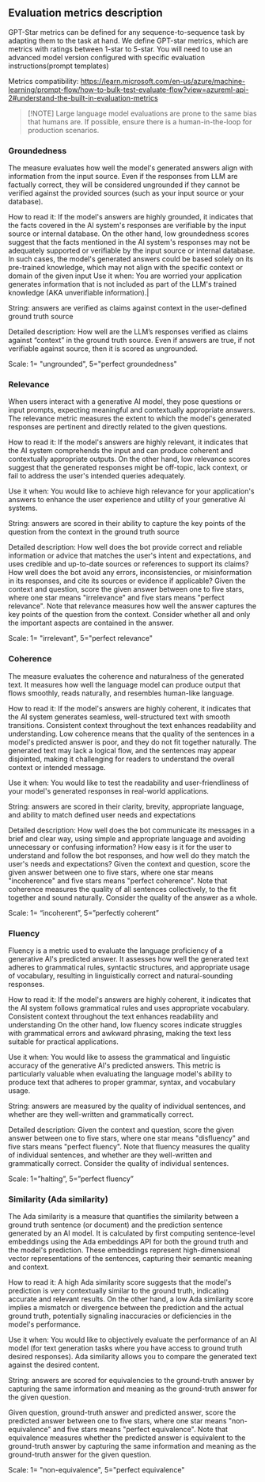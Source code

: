 ## Evaluation metrics description
GPT-Star metrics can be defined for any sequence-to-sequence task by adapting them to the task at hand. We define GPT-star metrics, which are metrics with ratings between 1-star to 5-star. You will need to use an advanced model version configured with specific evaluation instructions(prompt templates)

Metrics compatibility: https://learn.microsoft.com/en-us/azure/machine-learning/prompt-flow/how-to-bulk-test-evaluate-flow?view=azureml-api-2#understand-the-built-in-evaluation-metrics

> [!NOTE] Large language model evaluations are prone to the same bias that humans are. If possible, ensure there is a human-in-the-loop for production scenarios.


### Groundedness
The measure evaluates how well the model's generated answers align with information from the input source. Even if the responses from LLM are factually correct, they will be considered ungrounded if they cannot be verified against the provided sources (such as your input source or your database).

How to read it: 
If the model's answers are highly grounded, it indicates that the facts covered in the AI system's responses are verifiable by the input source or internal database. On the other hand, low groundedness scores suggest that the facts mentioned in the AI system's responses may not be adequately supported or verifiable by the input source or internal database. In such cases, the model's generated answers could be based solely on its pre-trained knowledge, which may not align with the specific context or domain of the given input
Use it when: 
You are worried your application generates information that is not included as part of the LLM's trained knowledge (AKA unverifiable information).|

String: answers are verified as claims against context in the user-defined ground truth source 

Detailed description: How well are the LLM’s responses verified as claims against “context” in the ground truth source. Even if answers are true, if not verifiable against source, then it is scored as ungrounded. 

Scale: 1= "ungrounded", 5="perfect groundedness" 

### Relevance
When users interact with a generative AI model, they pose questions or input prompts, expecting meaningful and contextually appropriate answers. The relevance metric measures the extent to which the model's generated responses are pertinent and directly related to the given questions.
 
How to read it: 
If the model's answers are highly relevant, it indicates that the AI system comprehends the input and can produce coherent and contextually appropriate outputs. On the other hand, low relevance scores suggest that the generated responses might be off-topic, lack context, or fail to address the user's intended queries adequately.

Use it when: 
You would like to achieve high relevance for your application's answers to enhance the user experience and utility of your generative AI systems.

String: answers are scored in their ability to capture the key points of the question from the context in the ground truth source 

Detailed description: How well does the bot provide correct and reliable information or advice that matches the user's intent and expectations, and uses credible and up-to-date sources or references to support its claims? How well does the bot avoid any errors, inconsistencies, or misinformation in its responses, and cite its sources or evidence if applicable? Given the context and question, score the given answer between one to five stars, where one star means "irrelevance" and five stars means "perfect relevance". Note that relevance measures how well the answer captures the key points of the question from the context. Consider whether all and only the important aspects are contained in the answer.  


Scale: 1= "irrelevant", 5="perfect relevance"

### Coherence
The measure evaluates the coherence and naturalness of the generated text. It measures how well the language model can produce output that flows smoothly, reads naturally, and resembles human-like language.
 
How to read it: 
If the model's answers are highly coherent, it indicates that the AI system generates seamless, well-structured text with smooth transitions. Consistent context throughout the text enhances readability and understanding. Low coherence means that the quality of the sentences in a model's predicted answer is poor, and they do not fit together naturally. The generated text may lack a logical flow, and the sentences may appear disjointed, making it challenging for readers to understand the overall context or intended message.

Use it when: 
You would like to test the readability and user-friendliness of your model's generated responses in real-world applications.

String: answers are scored in their clarity, brevity, appropriate language, and ability to match defined user needs and expectations  

Detailed description: How well does the bot communicate its messages in a brief and clear way, using simple and appropriate language and avoiding unnecessary or confusing information? How easy is it for the user to understand and follow the bot responses, and how well do they match the user's needs and expectations? Given the context and question, score the given answer between one to five stars, where one star means "incoherence" and five stars means "perfect coherence". Note that coherence measures the quality of all sentences collectively, to the fit together and sound naturally. Consider the quality of the answer as a whole.  

Scale: 1= “incoherent”, 5=”perfectly coherent” 

### Fluency
Fluency is a metric used to evaluate the language proficiency of a generative AI's predicted answer. It assesses how well the generated text adheres to grammatical rules, syntactic structures, and appropriate usage of vocabulary, resulting in linguistically correct and natural-sounding responses.
 
How to read it: 
If the model's answers are highly coherent, it indicates that the AI system follows grammatical rules and uses appropriate vocabulary. Consistent context throughout the text enhances readability and understanding On the other hand, low fluency scores indicate struggles with  grammatical errors and awkward phrasing, making the text less suitable for practical applications.

Use it when:
You would like to assess the grammatical and linguistic accuracy of the generative AI's predicted answers. This metric is particularly valuable when evaluating the language model's ability to produce text that adheres to proper grammar, syntax, and vocabulary usage.

String: answers are measured by the quality of individual sentences, and whether are they well-written and grammatically correct.    

Detailed description: Given the context and question, score the given answer between one to five stars, where one star means "disfluency" and five stars means "perfect fluency". Note that fluency measures the quality of individual sentences, and whether are they well-written and grammatically correct. Consider the quality of individual sentences.    

Scale: 1=”halting”, 5=”perfect fluency” 

### Similarity (Ada similarity)
The Ada similarity is a measure that quantifies the similarity between a ground truth sentence (or document) and the prediction sentence generated by an AI model. It is calculated by first computing sentence-level embeddings using the Ada embeddings API for both the ground truth and the model's prediction. These embeddings represent high-dimensional vector representations of the sentences, capturing their semantic meaning and context.
 
How to read it: 
A high Ada similarity score suggests that the model's prediction is very contextually similar to the ground truth, indicating accurate and relevant results. On the other hand, a low Ada similarity score implies a mismatch or divergence between the prediction and the actual ground truth, potentially signaling inaccuracies or deficiencies in the model's performance.

Use it when:
You would like to objectively evaluate the performance of an AI model (for text generation tasks where you have access to ground truth desired responses). Ada similarity allows you to compare the generated text against the desired content.

String: answers are scored for equivalencies to the ground-truth answer by capturing the same information and meaning as the ground-truth answer for the given question.   

Given question, ground-truth answer and predicted answer, score the predicted answer between one to five stars, where one star means "non-equivalence" and five stars means "perfect equivalence". Note that equivalence measures whether the predicted answer is equivalent to the ground-truth answer by capturing the same information and meaning as the ground-truth answer for the given question.  

Scale: 1= "non-equivalence", 5="perfect equivalence"   